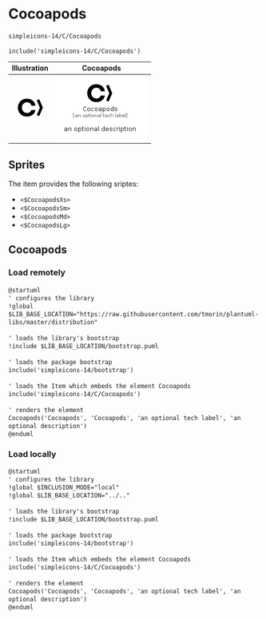 # Cocoapods


```text
simpleicons-14/C/Cocoapods
```

```text
include('simpleicons-14/C/Cocoapods')
```



| Illustration | Cocoapods |
| :---: | :---: |
| ![illustration for Illustration](../../simpleicons-14/C/Cocoapods.png) | ![illustration for Cocoapods](../../simpleicons-14/C/Cocoapods.Local.png) |



## Sprites
The item provides the following sriptes:

- `<$CocoapodsXs>`
- `<$CocoapodsSm>`
- `<$CocoapodsMd>`
- `<$CocoapodsLg>`





## Cocoapods

### Load remotely
```plantuml
@startuml
' configures the library
!global $LIB_BASE_LOCATION="https://raw.githubusercontent.com/tmorin/plantuml-libs/master/distribution"

' loads the library's bootstrap
!include $LIB_BASE_LOCATION/bootstrap.puml

' loads the package bootstrap
include('simpleicons-14/bootstrap')

' loads the Item which embeds the element Cocoapods
include('simpleicons-14/C/Cocoapods')

' renders the element
Cocoapods('Cocoapods', 'Cocoapods', 'an optional tech label', 'an optional description')
@enduml
```

### Load locally
```plantuml
@startuml
' configures the library
!global $INCLUSION_MODE="local"
!global $LIB_BASE_LOCATION="../.."

' loads the library's bootstrap
!include $LIB_BASE_LOCATION/bootstrap.puml

' loads the package bootstrap
include('simpleicons-14/bootstrap')

' loads the Item which embeds the element Cocoapods
include('simpleicons-14/C/Cocoapods')

' renders the element
Cocoapods('Cocoapods', 'Cocoapods', 'an optional tech label', 'an optional description')
@enduml
```

